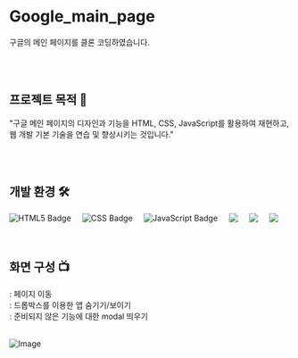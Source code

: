 # Google_main_page

구글의 메인 페이지를 클론 코딩하였습니다.

</br>
</br>

## 프로젝트 목적 💪

"구글 메인 페이지의 디자인과 기능을 HTML, CSS, JavaScript를 활용하여 재현하고, 웹 개발 기본 기술을 연습 및 향상시키는 것입니다."

</br>
</br>

## 개발 환경 🛠

<div style="display: flex; gap: 20px;">
<img src="https://img.shields.io/badge/html5-E34F26.svg?&style=for-the-badge&logo=html5&logoColor=white" alt="HTML5 Badge" />
<img src="https://img.shields.io/badge/css3-1572B6.svg?&style=for-the-badge&logo=css3&logoColor=white" alt="CSS Badge" />
<img src="https://img.shields.io/badge/javascript-F7DF1E.svg?&style=for-the-badge&logo=javascript&logoColor=black" alt="JavaScript Badge" />
<img src="https://img.shields.io/badge/visual%20studio%20code-%23007ACC.svg?&style=for-the-badge&logo=visual%20studio%20code&logoColor=white" />
<img src="https://img.shields.io/badge/git-%23F05032.svg?&style=for-the-badge&logo=git&logoColor=white" />
<img src="https://img.shields.io/badge/github-%23181717.svg?&style=for-the-badge&logo=github&logoColor=white" />
</div>

</br>
</br>

## 화면 구성 📺

<div>
    <div>: 페이지 이동</div>
    <div>: 드롭박스를 이용한 앱 숨기기/보이기</div>
    <div>: 준비되지 않은 기능에 대한 modal 띄우기</div>
</br>
  
![Image](https://github.com/user-attachments/assets/aa355175-4092-4b5d-8cc2-2d1e0884db70)

</div>
